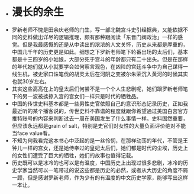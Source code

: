 - # 漫长的余生
- 罗新老师不愧是田余庆老师的门生，写一部北魏宫斗史引经据典，又能依据不同的史料做出详尽的逻辑推理，颇有那种跟阅读「东晋门阀政治」一样的感觉。但是我最感慨的还是从中读出的浓浓的人文关怀，历史从来都是厚重的，中国几千年的历史更是如此。细想之下罗新老师笔下轮番出场的太后们，基本都是十三四岁的小姑娘，大部分死于宫斗的年龄都只有二十出头。但是在那样的年代她们就从小就要学会如何察言观色，在凶险的宫廷斗争中为自己谋得一线生机，被史家口诛笔伐的胡灵太后在河阴之变被尔朱荣沉入黄河的时候其实也就30岁左右。
- 其实这些高高在上的皇太后们何尝不是一个个人生悲剧呢，她们跟罗新老师笔下的另一波被掳掠入宫的宫女们一样只是时代的牺牲品。
- 中国的传世史料基本都是一些男性史官依照自己的意识形态记录历史，正如我最近听的某个播客说的，传世史料不靠谱的程度就跟你希望通过美国白宫官方推特账号的内容来判断过去一周在美国发生了什么事情一样。史料固然重要，但应该永远都是grain of salt，特别是史官们对女性的大量负面评价绝对不能当face value看。
- 不知为何我看完这本书心中泛起的是一丝怜悯，在那样动荡的年代，不管是王钟儿一样的宫女，还是她侍奉过的皇妃太后们，她们都是时代的尘埃，历史上的女性们遭受了巨大的牺牲，她们的故事也值得记载。
- 历史既可以是冰冷的也可以是有温度，中国历史上出现过很多悲剧，冰冷的历史学家当然可以一笔带过的说这些都是历史的必然，或者从大历史的角度不屑一顾，但是感谢罗新老师，作为少有的有温度的中文历史学家，能够写出这样一本让。